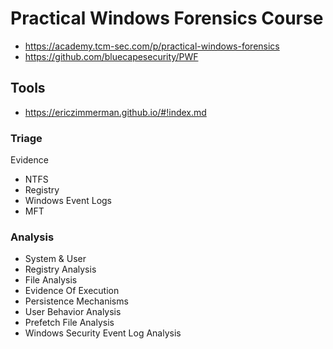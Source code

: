 
# Practical Windows Forensics Course
- https://academy.tcm-sec.com/p/practical-windows-forensics
- https://github.com/bluecapesecurity/PWF

## Tools 
- https://ericzimmerman.github.io/#!index.md

### Triage 
Evidence
- NTFS 
- Registry
- Windows Event Logs
- MFT 

### Analysis
- System & User 
- Registry Analysis
- File Analysis
- Evidence Of Execution
- Persistence Mechanisms 
- User Behavior Analysis
- Prefetch File Analysis
- Windows Security Event Log Analysis

